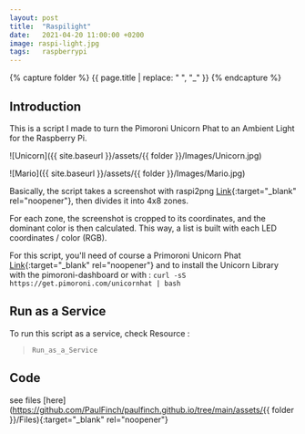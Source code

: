 ```yaml
---
layout: post
title:  "Raspilight"
date:   2021-04-20 11:00:00 +0200
image: raspi-light.jpg
tags:   raspberrypi
---
```

{% capture folder %}
{{ page.title | replace: " ", "_" }}
{% endcapture %}

## Introduction ##
This is a script I made to turn the Pimoroni Unicorn Phat to an Ambient Light for the Raspberry Pi.

![Unicorn]({{ site.baseurl }}/assets/{{ folder }}/Images/Unicorn.jpg)

![Mario]({{ site.baseurl }}/assets/{{ folder }}/Images/Mario.jpg)

Basically, the script takes a screenshot with raspi2png [Link]('https://github.com/AndrewFromMelbourne/raspi2png'){:target="_blank" rel="noopener"}, then divides it into 4x8 zones.

For each zone, the screenshot is cropped to its coordinates, and the dominant color is then calculated.
This way, a list is built with each LED coordinates / color (RGB). 

For this script, you'll need of course a Primoroni Unicorn Phat [Link]('https://shop.pimoroni.com/products/unicorn-phat'){:target="_blank" rel="noopener"} and to install the Unicorn Library with the pimoroni-dashboard or with :
`curl -sS https://get.pimoroni.com/unicornhat | bash`

## Run as a Service ##
To run this script as a service, check Resource :
> `Run_as_a_Service`

## Code ##
see files [here](https://github.com/PaulFinch/paulfinch.github.io/tree/main/assets/{{ folder }}/Files){:target="_blank" rel="noopener"}